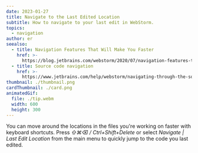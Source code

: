 ```yaml
---
date: 2023-01-27
title: Navigate to the Last Edited Location
subtitle: How to navigate to your last edit in WebStorm.
topics:
  - navigation
author: er
seealso:
  - title: Navigation Features That Will Make You Faster
    href: >-
      https://blog.jetbrains.com/webstorm/2020/07/navigation-features-that-will-make-you-faster/
  - title: Source code navigation
    href: >-
      https://www.jetbrains.com/help/webstorm/navigating-through-the-source-code.html
thumbnail: ./thumbnail.png
cardThumbnail: ./card.png
animatedGif:
  file: ./tip.webm
  width: 600
  height: 300
---
```

You can move around the locations in the files you're working on faster with keyboard shortcuts.
Press _⇧⌘⌫ / Ctrl+Shift+Delete_ or select _Navigate | Last Edit Location_ from the main menu to quickly jump to the code you last edited.
